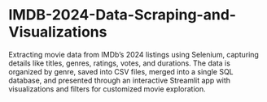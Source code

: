 # IMDB-2024-Data-Scraping-and-Visualizations
Extracting movie data from IMDb’s 2024 listings using Selenium, capturing details like titles, genres, ratings, votes, and durations. The data is organized by genre, saved into CSV files, merged into a single SQL database, and presented through an interactive Streamlit app with visualizations and filters for customized movie exploration.
